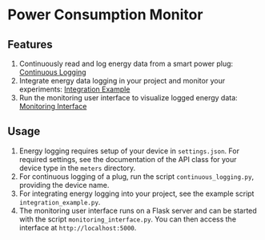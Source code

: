 # Power Consumption Monitor

## Features

1. Continuously read and log energy data from a smart power plug: [Continuous Logging](continuous_logging.py)
2. Integrate energy data logging in your project and monitor your
   experiments: [Integration Example](integration_example.py)
3. Run the monitoring user interface to visualize logged energy data: [Monitoring Interface](monitoring_interface.py)

## Usage

1. Energy logging requires setup of your device in `settings.json`. For required settings, see the documentation of the
   API class for your device type in the `meters` directory.
2. For continuous logging of a plug, run the script `continuous_logging.py`, providing the device name.
3. For integrating energy logging into your project, see the example script `integration_example.py`.
4. The monitoring user interface runs on a Flask server and can be started with the script `monitoring_interface.py`.
   You can then access the interface at `http://localhost:5000`.